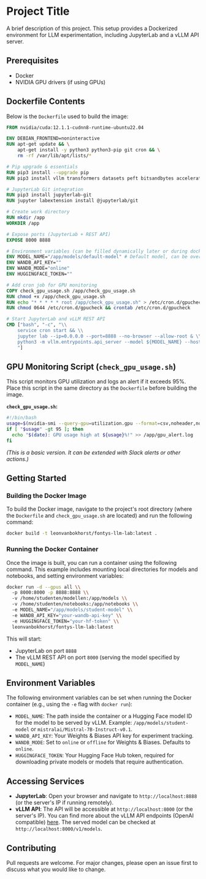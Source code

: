 # Project Title

A brief description of this project. This setup provides a Dockerized environment for LLM experimentation, including JupyterLab and a vLLM API server.

## Prerequisites

- Docker
- NVIDIA GPU drivers (if using GPUs)

## Dockerfile Contents

Below is the `Dockerfile` used to build the image:

```dockerfile
FROM nvidia/cuda:12.1.1-cudnn8-runtime-ubuntu22.04

ENV DEBIAN_FRONTEND=noninteractive
RUN apt-get update && \
    apt-get install -y python3 python3-pip git cron && \
    rm -rf /var/lib/apt/lists/*

# Pip upgrade & essentials
RUN pip3 install --upgrade pip
RUN pip3 install vllm transformers datasets peft bitsandbytes accelerate wandb jupyterlab notebook huggingface_hub pynvml

# JupyterLab Git integration
RUN pip3 install jupyterlab-git
RUN jupyter labextension install @jupyterlab/git

# Create work directory
RUN mkdir /app
WORKDIR /app

# Expose ports (JupyterLab + REST API)
EXPOSE 8000 8888

# Environment variables (can be filled dynamically later or during docker run)
ENV MODEL_NAME="/app/models/default-model" # Default model, can be overridden
ENV WANDB_API_KEY=""
ENV WANDB_MODE="online"
ENV HUGGINGFACE_TOKEN=""

# Add cron job for GPU monitoring
COPY check_gpu_usage.sh /app/check_gpu_usage.sh
RUN chmod +x /app/check_gpu_usage.sh
RUN echo "* * * * * root /app/check_gpu_usage.sh" > /etc/cron.d/gpucheck
RUN chmod 0644 /etc/cron.d/gpucheck && crontab /etc/cron.d/gpucheck

# Start JupyterLab and vLLM REST API
CMD ["bash", "-c", "\\
    service cron start && \\
    jupyter lab --ip=0.0.0.0 --port=8888 --no-browser --allow-root & \\
    python3 -m vllm.entrypoints.api_server --model ${MODEL_NAME} --host 0.0.0.0 --port 8000 --dtype auto \\
    "]
```

## GPU Monitoring Script (`check_gpu_usage.sh`)

This script monitors GPU utilization and logs an alert if it exceeds 95%.
Place this script in the same directory as the `Dockerfile` before building the image.

**`check_gpu_usage.sh`:**

```bash
#!/bin/bash
usage=$(nvidia-smi --query-gpu=utilization.gpu --format=csv,noheader,nounits)
if [ "$usage" -gt 95 ]; then
  echo "$(date): GPU usage high at ${usage}%!" >> /app/gpu_alert.log
fi
```

_(This is a basic version. It can be extended with Slack alerts or other actions.)_

## Getting Started

### Building the Docker Image

To build the Docker image, navigate to the project's root directory (where the `Dockerfile` and `check_gpu_usage.sh` are located) and run the following command:

```bash
docker build -t leonvanbokhorst/fontys-llm-lab:latest .
```

### Running the Docker Container

Once the image is built, you can run a container using the following command. This example includes mounting local directories for models and notebooks, and setting environment variables:

```bash
docker run -d --gpus all \\
  -p 8000:8000 -p 8888:8888 \\
  -v /home/studenten/modellen:/app/models \\
  -v /home/studenten/notebooks:/app/notebooks \\
  -e MODEL_NAME="/app/models/student-model" \\
  -e WANDB_API_KEY="your-wandb-api-key" \\
  -e HUGGINGFACE_TOKEN="your-hf-token" \\
  leonvanbokhorst/fontys-llm-lab:latest
```

This will start:

- JupyterLab on port `8888`
- The vLLM REST API on port `8000` (serving the model specified by `MODEL_NAME`)

## Environment Variables

The following environment variables can be set when running the Docker container (e.g., using the `-e` flag with `docker run`):

- `MODEL_NAME`: The path inside the container or a Hugging Face model ID for the model to be served by vLLM. Example: `/app/models/student-model` or `mistralai/Mistral-7B-Instruct-v0.1`.
- `WANDB_API_KEY`: Your Weights & Biases API key for experiment tracking.
- `WANDB_MODE`: Set to `online` or `offline` for Weights & Biases. Defaults to `online`.
- `HUGGINGFACE_TOKEN`: Your Hugging Face Hub token, required for downloading private models or models that require authentication.

## Accessing Services

- **JupyterLab**: Open your browser and navigate to `http://localhost:8888` (or the server's IP if running remotely).
- **vLLM API**: The API will be accessible at `http://localhost:8000` (or the server's IP). You can find more about the vLLM API endpoints (OpenAI compatible) [here](https://vllm.readthedocs.io/en/latest/serving/openai_compatible_server.html).
  The served model can be checked at `http://localhost:8000/v1/models`.

## Contributing

Pull requests are welcome. For major changes, please open an issue first to discuss what you would like to change.
